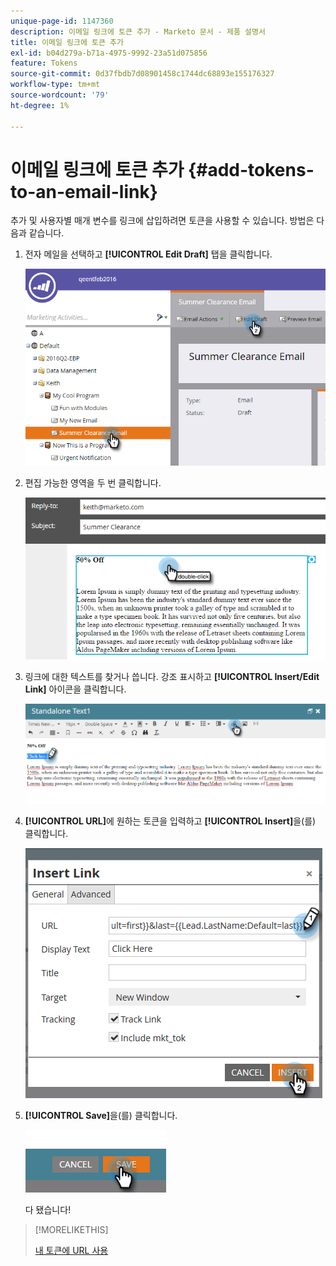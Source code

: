 ```yaml
---
unique-page-id: 1147360
description: 이메일 링크에 토큰 추가 - Marketo 문서 - 제품 설명서
title: 이메일 링크에 토큰 추가
exl-id: b04d279a-b71a-4975-9992-23a51d075856
feature: Tokens
source-git-commit: 0d37fbdb7d08901458c1744dc68893e155176327
workflow-type: tm+mt
source-wordcount: '79'
ht-degree: 1%

---
```


# 이메일 링크에 토큰 추가 {#add-tokens-to-an-email-link}

추가 및 사용자별 매개 변수를 링크에 삽입하려면 토큰을 사용할 수 있습니다. 방법은 다음과 같습니다.

1. 전자 메일을 선택하고 **[!UICONTROL Edit Draft]** 탭을 클릭합니다.

   ![](assets/one.png)

1. 편집 가능한 영역을 두 번 클릭합니다.

   ![](assets/two.png)

1. 링크에 대한 텍스트를 찾거나 씁니다. 강조 표시하고 **[!UICONTROL Insert/Edit Link]** 아이콘을 클릭합니다.

   ![](assets/three.png)

1. **[!UICONTROL URL]**&#x200B;에 원하는 토큰을 입력하고 **[!UICONTROL Insert]**&#x200B;을(를) 클릭합니다.

   ![](assets/four.png)

1. **[!UICONTROL Save]**&#x200B;을(를) 클릭합니다.

   ![](assets/five.png)

   다 됐습니다!

>[!MORELIKETHIS]
>
>[내 토큰에 URL 사용](/help/marketo/product-docs/email-marketing/general/using-tokens/using-urls-in-my-tokens.md)

